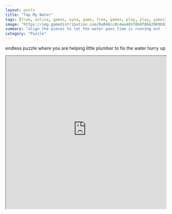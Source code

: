 ```yaml
---
layout: posts
title: "Tap My Water"
tags: [free, online, games, oyna, game, free, games, play, play, games]
image: "https://img.gamedistribution.com/0a846cc8c4ee401f8b0f8662969b927a.jpg"
summary: "align the pieces to let the water pass time is running out  free online games oyna game free games play play games"
category: "Puzzle"
---
```


endless puzzle where you are helping little plumber to fix the water hurry up

<iframe width="100%" height="480px;" src="https://html5.gamedistribution.com/0a846cc8c4ee401f8b0f8662969b927a/"></iframe>